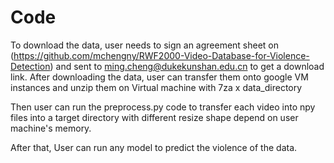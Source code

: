 # Code
To download the data, user needs to sign an agreement sheet on (https://github.com/mchengny/RWF2000-Video-Database-for-Violence-Detection) and sent to ming.cheng@dukekunshan.edu.cn to get a download link. After downloading the data, user can transfer them onto google VM instances and unzip them on Virtual machine with 7za x data_directory

Then user can run the preprocess.py code to transfer each video into npy files into a target directory with different resize shape depend on user machine's memory. 

After that, User can run any model to predict the violence of the data. 
